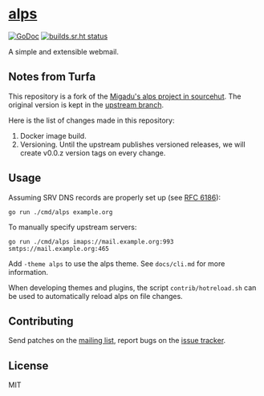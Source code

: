 # [alps]

[![GoDoc](https://godoc.org/git.sr.ht/~migadu/alps?status.svg)](https://godoc.org/git.sr.ht/~migadu/alps)
[![builds.sr.ht status](https://builds.sr.ht/~migadu/alps/commits.svg)](https://builds.sr.ht/~migadu/alps/commits?)

A simple and extensible webmail.

## Notes from Turfa

This repository is a fork of the [Migadu's alps project in sourcehut](https://git.sr.ht/~migadu/alps).
The original version is kept in the [upstream branch](https://github.com/turfaa/alps/tree/upstream).

Here is the list of changes made in this repository:

1. Docker image build.
1. Versioning. Until the upstream publishes versioned releases, we will create v0.0.z version tags on every change.

## Usage

Assuming SRV DNS records are properly set up (see [RFC 6186]):

    go run ./cmd/alps example.org

To manually specify upstream servers:

    go run ./cmd/alps imaps://mail.example.org:993 smtps://mail.example.org:465

Add `-theme alps` to use the alps theme. See `docs/cli.md` for more
information.

When developing themes and plugins, the script `contrib/hotreload.sh` can be
used to automatically reload alps on file changes.

## Contributing

Send patches on the [mailing list], report bugs on the [issue tracker].

## License

MIT

[alps]: https://sr.ht/~migadu/alps
[RFC 6186]: https://tools.ietf.org/html/rfc6186
[Go plugin helpers]: https://godoc.org/git.sr.ht/~migadu/alps#GoPlugin
[mailing list]: https://lists.sr.ht/~migadu/alps-devel
[issue tracker]: https://todo.sr.ht/~migadu/alps
